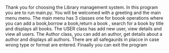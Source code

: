 Thank you for choosing the Library management system.  In this program you are to run main.py.  You will be welcomed with a greeting and the main menu menu.  The main menu has 3 classes one for boook operations where you can add a book,borrow a book,return a book , search for a book by title and displays all books. The USER class has add new user, view details and view all users. The Author class, you can add an author, get details about a author and displays all authors.  There are all safegaurds in placce in case wrong type or format are entered. Finaally you can exit the program 
